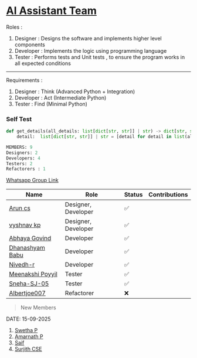 # [AI Assistant Team](https://github.com/orgs/Embedded-Systems-GCEK/teams/ai-assistant-team)

Roles : 
1. Designer : Designs the software and implements higher level components
2. Developer : Implements the logic using programming language
3. Tester : Performs tests and Unit tests , to ensure the program works in all expected conditions 
---
Requirements :
1. Designer : Think (Advanced Python + Integration)
2. Developer : Act  (Intermediate Python)
3. Tester : Find (Minimal Python)

### Self Test 

```python
def get_details(all_details: list[dict[str, str]] | str) -> dict[str, str]:
	detail:  list[dict[str, str]] | str = [detail for detail in list(all_details) if detail else {} ]
```



```sql
MEMBERS: 9
Designers: 2
Developers: 4
Testers: 2
Refactorers : 1 

```

[Whatsapp Group Link](https://chat.whatsapp.com/Ga3031FhGwwFcBlmVDQV36)

| Name                                                                                     | Role                | Status | Contributions |
| ---------------------------------------------------------------------------------------- | ------------------- | ------ | ------------- |
| [Arun cs](https://github.com/orgs/Embedded-Systems-GCEK/people/aruncs31s)                | Designer, Developer | ✅      |               |
| [vyshnav kp](https://github.com/orgs/Embedded-Systems-GCEK/people/vyshnav8486)           | Designer, Developer | ✅      |               |
| [Abhaya Govind](https://github.com/orgs/Embedded-Systems-GCEK/people/AbhayaGovind)       | Developer           | ✅      |               |
| [Dhanashyam Babu](https://github.com/orgs/Embedded-Systems-GCEK/people/dhanashyam18)     | Developer           | ✅      |               |
| [Nivedh-r](https://github.com/orgs/Embedded-Systems-GCEK/people/Nivedh-r)                | Developer           | ✅      |               |
| [Meenakshi Poyyil](https://github.com/orgs/Embedded-Systems-GCEK/people/MeenakshiPoyyil) | Tester              | ✅      |               |
| [Sneha-SJ-05](https://github.com/orgs/Embedded-Systems-GCEK/people/Sneha-SJ-05)          | Tester              | ✅      |               |
| [Albertjoe007](https://github.com/orgs/Embedded-Systems-GCEK/people/Albertjoe010)        | Refactorer          | ❌      |               |
> New Members 

DATE: 15-09-2025

1. [Swetha P](https://github.com/Swethap1991)
2. [Amarnath P](https://github.com/amarnath749)
3. [Saif](https://github.com/Saifali1256)
4. [Surjith CSE](https://github.comm/Surjith-ap)


